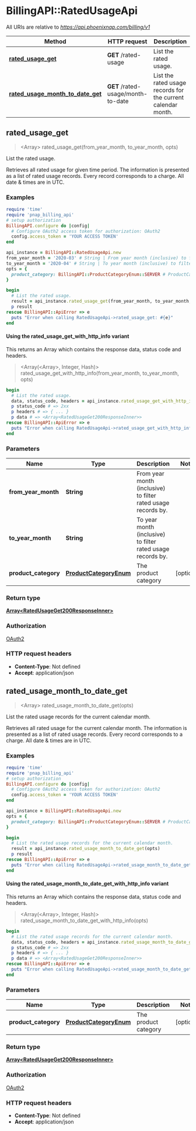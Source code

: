 # BillingAPI::RatedUsageApi

All URIs are relative to *https://api.phoenixnap.com/billing/v1*

| Method | HTTP request | Description |
| ------ | ------------ | ----------- |
| [**rated_usage_get**](RatedUsageApi.md#rated_usage_get) | **GET** /rated-usage | List the rated usage. |
| [**rated_usage_month_to_date_get**](RatedUsageApi.md#rated_usage_month_to_date_get) | **GET** /rated-usage/month-to-date | List the rated usage records for the current calendar month. |


## rated_usage_get

> <Array<RatedUsageGet200ResponseInner>> rated_usage_get(from_year_month, to_year_month, opts)

List the rated usage.

Retrieves all rated usage for given time period. The information is presented as a list of rated usage records. Every record corresponds to a charge. All date & times are in UTC.

### Examples

```ruby
require 'time'
require 'pnap_billing_api'
# setup authorization
BillingAPI.configure do |config|
  # Configure OAuth2 access token for authorization: OAuth2
  config.access_token = 'YOUR ACCESS TOKEN'
end

api_instance = BillingAPI::RatedUsageApi.new
from_year_month = '2020-03' # String | From year month (inclusive) to filter rated usage records by.
to_year_month = '2020-04' # String | To year month (inclusive) to filter rated usage records by.
opts = {
  product_category: BillingAPI::ProductCategoryEnum::SERVER # ProductCategoryEnum | The product category
}

begin
  # List the rated usage.
  result = api_instance.rated_usage_get(from_year_month, to_year_month, opts)
  p result
rescue BillingAPI::ApiError => e
  puts "Error when calling RatedUsageApi->rated_usage_get: #{e}"
end
```

#### Using the rated_usage_get_with_http_info variant

This returns an Array which contains the response data, status code and headers.

> <Array(<Array<RatedUsageGet200ResponseInner>>, Integer, Hash)> rated_usage_get_with_http_info(from_year_month, to_year_month, opts)

```ruby
begin
  # List the rated usage.
  data, status_code, headers = api_instance.rated_usage_get_with_http_info(from_year_month, to_year_month, opts)
  p status_code # => 2xx
  p headers # => { ... }
  p data # => <Array<RatedUsageGet200ResponseInner>>
rescue BillingAPI::ApiError => e
  puts "Error when calling RatedUsageApi->rated_usage_get_with_http_info: #{e}"
end
```

### Parameters

| Name | Type | Description | Notes |
| ---- | ---- | ----------- | ----- |
| **from_year_month** | **String** | From year month (inclusive) to filter rated usage records by. |  |
| **to_year_month** | **String** | To year month (inclusive) to filter rated usage records by. |  |
| **product_category** | [**ProductCategoryEnum**](.md) | The product category | [optional] |

### Return type

[**Array&lt;RatedUsageGet200ResponseInner&gt;**](RatedUsageGet200ResponseInner.md)

### Authorization

[OAuth2](../README.md#OAuth2)

### HTTP request headers

- **Content-Type**: Not defined
- **Accept**: application/json


## rated_usage_month_to_date_get

> <Array<RatedUsageGet200ResponseInner>> rated_usage_month_to_date_get(opts)

List the rated usage records for the current calendar month.

Retrieves all rated usage for the current calendar month. The information is presented as a list of rated usage records. Every record corresponds to a charge. All date & times are in UTC.

### Examples

```ruby
require 'time'
require 'pnap_billing_api'
# setup authorization
BillingAPI.configure do |config|
  # Configure OAuth2 access token for authorization: OAuth2
  config.access_token = 'YOUR ACCESS TOKEN'
end

api_instance = BillingAPI::RatedUsageApi.new
opts = {
  product_category: BillingAPI::ProductCategoryEnum::SERVER # ProductCategoryEnum | The product category
}

begin
  # List the rated usage records for the current calendar month.
  result = api_instance.rated_usage_month_to_date_get(opts)
  p result
rescue BillingAPI::ApiError => e
  puts "Error when calling RatedUsageApi->rated_usage_month_to_date_get: #{e}"
end
```

#### Using the rated_usage_month_to_date_get_with_http_info variant

This returns an Array which contains the response data, status code and headers.

> <Array(<Array<RatedUsageGet200ResponseInner>>, Integer, Hash)> rated_usage_month_to_date_get_with_http_info(opts)

```ruby
begin
  # List the rated usage records for the current calendar month.
  data, status_code, headers = api_instance.rated_usage_month_to_date_get_with_http_info(opts)
  p status_code # => 2xx
  p headers # => { ... }
  p data # => <Array<RatedUsageGet200ResponseInner>>
rescue BillingAPI::ApiError => e
  puts "Error when calling RatedUsageApi->rated_usage_month_to_date_get_with_http_info: #{e}"
end
```

### Parameters

| Name | Type | Description | Notes |
| ---- | ---- | ----------- | ----- |
| **product_category** | [**ProductCategoryEnum**](.md) | The product category | [optional] |

### Return type

[**Array&lt;RatedUsageGet200ResponseInner&gt;**](RatedUsageGet200ResponseInner.md)

### Authorization

[OAuth2](../README.md#OAuth2)

### HTTP request headers

- **Content-Type**: Not defined
- **Accept**: application/json

